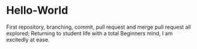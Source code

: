 # Hello-World
First repository, branching, commit, pull request and merge pull request all explored;
Returning to student life with a total Beginners mind, I am excitedly at ease. 
